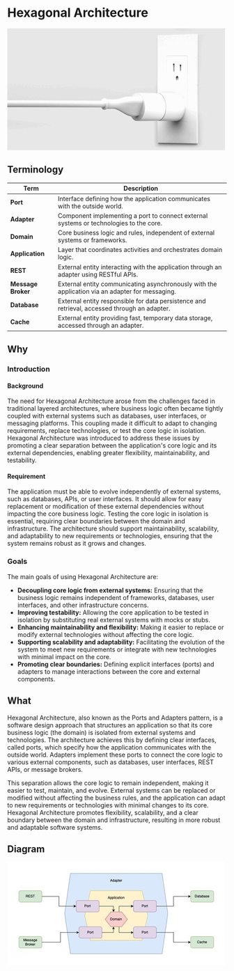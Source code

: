 # Hexagonal Architecture

![Alt text](./images/plug.gif "Plug")

## Terminology

| Term            | Description                                                                                          |
|-----------------|------------------------------------------------------------------------------------------------------|
| **Port**        | Interface defining how the application communicates with the outside world.                          |
| **Adapter**     | Component implementing a port to connect external systems or technologies to the core.               |
| **Domain**      | Core business logic and rules, independent of external systems or frameworks.                        |
| **Application** | Layer that coordinates activities and orchestrates domain logic.                                     |
| **REST**        | External entity interacting with the application through an adapter using RESTful APIs.              |
| **Message Broker** | External entity communicating asynchronously with the application via an adapter for messaging.   |
| **Database**    | External entity responsible for data persistence and retrieval, accessed through an adapter.          |
| **Cache**       | External entity providing fast, temporary data storage, accessed through an adapter.                 |

## Why

### Introduction

#### Background

The need for Hexagonal Architecture arose from the challenges faced in traditional layered architectures, where business logic often became tightly coupled with external systems such as databases, user interfaces, or messaging platforms. This coupling made it difficult to adapt to changing requirements, replace technologies, or test the core logic in isolation. Hexagonal Architecture was introduced to address these issues by promoting a clear separation between the application's core logic and its external dependencies, enabling greater flexibility, maintainability, and testability.

#### Requirement

The application must be able to evolve independently of external systems, such as databases, APIs, or user interfaces. It should allow for easy replacement or modification of these external dependencies without impacting the core business logic. Testing the core logic in isolation is essential, requiring clear boundaries between the domain and infrastructure. The architecture should support maintainability, scalability, and adaptability to new requirements or technologies, ensuring that the system remains robust as it grows and changes.

### Goals

The main goals of using Hexagonal Architecture are:

- **Decoupling core logic from external systems:** Ensuring that the business logic remains independent of frameworks, databases, user interfaces, and other infrastructure concerns.
- **Improving testability:** Allowing the core application to be tested in isolation by substituting real external systems with mocks or stubs.
- **Enhancing maintainability and flexibility:** Making it easier to replace or modify external technologies without affecting the core logic.
- **Supporting scalability and adaptability:** Facilitating the evolution of the system to meet new requirements or integrate with new technologies with minimal impact on the core.
- **Promoting clear boundaries:** Defining explicit interfaces (ports) and adapters to manage interactions between the core and external components.

## What

Hexagonal Architecture, also known as the Ports and Adapters pattern, is a software design approach that structures an application so that its core business logic (the domain) is isolated from external systems and technologies. The architecture achieves this by defining clear interfaces, called ports, which specify how the application communicates with the outside world. Adapters implement these ports to connect the core logic to various external components, such as databases, user interfaces, REST APIs, or message brokers.

This separation allows the core logic to remain independent, making it easier to test, maintain, and evolve. External systems can be replaced or modified without affecting the business rules, and the application can adapt to new requirements or technologies with minimal changes to its core. Hexagonal Architecture promotes flexibility, scalability, and a clear boundary between the domain and infrastructure, resulting in more robust and adaptable software systems.

## Diagram

![Alt text](./images/architecture.jpg "Architecture")